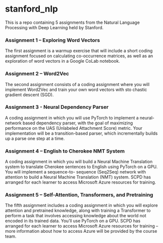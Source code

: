 # stanford_nlp

This is a repo containing 5 assignments from the Natural Language Processing with Deep Learning held by Stanford.  


### Assignment 1 – Exploring Word Vectors
The first assignment is a warmup exercise that will include a short coding assignment focused on
calculating co-occurrence matrices, as well as an exploration of word vectors in a Google CoLab
notebook. 
 

### Assignment 2 – Word2Vec
The second assignment consists of a coding assignment where you will implement Word2Vec and train your own word vectors with sto
chastic gradient descent (SGD). 

 
### Assignment 3 - Neural Dependency Parser
A coding assignment in which you will use PyTorch to implement a neural-network based dependency parser, with the goal of maximizing performance on the UAS (Unlabeled Attachment Score) metric. Your implementation will be a transition-based parser, which incrementally builds up a parse one step at a time.

 
### Assignment 4 – English to Cherokee NMT System
A coding assignment in which you will build a Neural Machine Translation system to translate Cherokee sentences to English using PyTorch on a GPU. You will implement a sequence-to-
sequence (Seq2Seq) network with attention to build a Neural
Machine Translation (NMT) system. SCPD has arranged for each learner to access Microsoft Azure resources for training.
 
 
### Assignment 5 – Self-Attention, Transformers, and Pretraining
The fifth assignment includes a coding assignment in which you will explore attention and pretrained knowledge, along with training a Transformer to perform a task that involves accessing knowledge
about the world not encoded in its trained data. You’ll use PyTorch on a GPU. SCPD has arranged for each learner to access Microsoft Azure resources for training – more information about how to access Azure will be provided by the course team.

